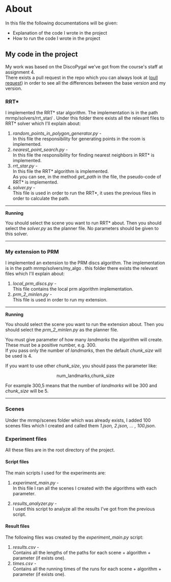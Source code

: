 # About

In this file the following documentations will be given:

* Explanation of the code I wrote in the project
* How to run the code I wrote in the project

## My code in the project

My work was based on the DiscoPygal we've got from the
course's staff at assignment 4.<br />
There exists a pull request in the repo
which you can always look at
([pull request](https://github.com/TomerEpshtein/robotics_project/pull/1))
in order to see all the differences between 
the base version and my version.

### RRT*

I implemented the RRT* star algorithm.
The implementation is in the path mrmp/solvers/rrt_star/ .
Under this folder there exists all the relevant files
to RRT* solver which I'll explain about:

1. <em>random_points_in_polygon_generator.py</em> -<br />
    In this file the responsibility for generating 
   points in the room is implemented.
2. <em>nearest_point_search.py</em> -<br/>
    In this file the responsibility for finding 
   nearest neighbors in RRT* is implemented.
3. <em>rrt_star.py</em> -<br />
    In this file the RRT* algorithm is implemented.<br />
    As you can see, in the method *get_path* in the file, 
   the pseudo-code of RRT* is implemented.
4. <em>solver.py</em> -<br/>
   This file is used in order to run the RRT*,
   it uses the previous files in order to calculate
    the path.

---
**Running**

You should select the scene you want to run RRT* about.
Then you should select the <em>solver.py</em> as the planner file.
No parameters should be given to this solver.


---

### My extension to PRM

I implemented an extension to the PRM discs algorithm.
The implementation is in the path mrmp/solvers/my_algo .
 this folder there exists the relevant files
which I'll explain about:

1. <em>local_prm_discs.py</em> -<br />
   This file contains the local prm algorithm implementation.
2. <em>prm_2_minlen.py</em> -<br/>
    This file is used in order to run my extension.

---
**Running**

You should select the scene you want to run the extension about.
Then you should select the <em>prm_2_minlen.py</em> as the planner file.

You must give parameter of how many *landmarks* the algorithm will create.
These must be a positive number, e.g. 300.
<br/>If you pass only the number of *landmarks*, then the default *chunk_size*
will be used is 4.

If you want to use other *chunk_size*, you should pass the parameter like:
<br/>
<p align="center">num_landmarks,chunk_size</p>

For example 300,5 means that the number of
*landmarks* will be 300
and *chunk_size* will be 5.

---

### Scenes

Under the mrmp/scenes folder which was already exists,
I added 100 scenes files which I created and called them
<em>1.json, 2.json, ... , 100.json</em>.

### Experiment files

All these files are in the root directory of the project. 

#### Script files

The main scripts I used for the experiments are:

1. <em>experiment_main.py</em> -<br />
   In this file I ran all the scenes I created with
    the algorithms with each parameter.

2. <em>results_analyzer.py</em> -<br />
    I used this script to analyze all the results
    I've got from the previous script.

#### Result files

The following files was created by the <em>experiment_main.py</em>
script:

1. <em>results.csv</em> - <br/>
   Contains all the lengths of the paths for each
    scene + algorithm + parameter (if exists one).
2. <em>times.csv</em> -<br/>
   Contains all the running times of the runs for each
    scene + algorithm + parameter (if exists one).

